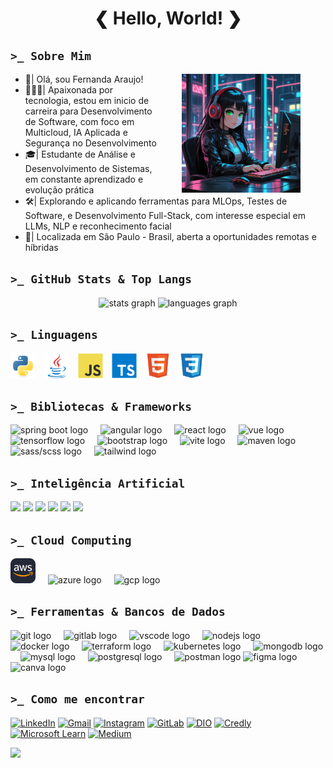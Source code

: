 
<h1 align="center"> ❮ Hello, World! ❯ </h1>

## `>_ Sobre Mim`
<div>
  <img src="Img/img03.jpg" alt="Imagem 02" width="190" align="right" style="margin-left: 40px; margin-right: 40px;" />
  <ul>
    <li>👋| Olá, sou Fernanda Araujo!</li>
    <li>👩🏻‍💻| Apaixonada por tecnologia, estou em inicio de carreira para Desenvolvimento de Software, com foco em Multicloud, IA Aplicada e Segurança no Desenvolvimento</li>
    <li>🎓| Estudante de Análise e Desenvolvimento de Sistemas, em constante aprendizado e evolução prática</li>
    <li>🛠️| Explorando e aplicando ferramentas para MLOps, Testes de Software, e Desenvolvimento Full-Stack, com interesse especial em LLMs, NLP e reconhecimento facial</li>
    <li>📍| Localizada em São Paulo - Brasil, aberta a oportunidades remotas e híbridas</li>
  </ul>
</div>

## `>_ GitHub Stats & Top Langs`

<div align="center">
  <img src="https://github-readme-stats.vercel.app/api?username=AraujoTech1&hide_title=false&hide_rank=false&show_icons=true&include_all_commits=true&count_private=true&disable_animations=false&theme=midnight-purple&locale=en&hide_border=false&order=1&custom_title=GitHub%20Stats" height="150" alt="stats graph" />
  <img src="https://github-readme-stats.vercel.app/api/top-langs?username=AraujoTech1&locale=en&hide_title=false&layout=compact&card_width=320&langs_count=5&theme=midnight-purple&hide_border=false&order=2" height="150" alt="languages graph" />
</div>


##  `>_ Linguagens` 
<div align="left">
  <p>
    <img src="https://raw.githubusercontent.com/devicons/devicon/master/icons/python/python-original.svg" width="40" height="40"/>
    <img src="https://raw.githubusercontent.com/devicons/devicon/master/icons/java/java-original.svg" width="40" height="40" style="margin-left: 10px"/>
    <img src="https://raw.githubusercontent.com/devicons/devicon/master/icons/javascript/javascript-original.svg" width="40" height="40" style="margin-left: 10px"/>
    <img src="https://raw.githubusercontent.com/devicons/devicon/master/icons/typescript/typescript-original.svg" width="40" height="40" style="margin-left: 10px"/>
    <img src="https://raw.githubusercontent.com/devicons/devicon/master/icons/html5/html5-original.svg" width="40" height="40" style="margin-left: 10px"/>
    <img src="https://raw.githubusercontent.com/devicons/devicon/master/icons/css3/css3-original.svg" width="40" height="40" style="margin-left: 10px"/>
  </p>
</div>


## `>_ Bibliotecas & Frameworks`
<div align="left">
  <img src="https://cdn.jsdelivr.net/gh/devicons/devicon/icons/spring/spring-original.svg" height="40" alt="spring boot logo" />
  <img width="12" />
  <img src="https://cdn.jsdelivr.net/gh/devicons/devicon/icons/angularjs/angularjs-original.svg" height="40" alt="angular logo" />
  <img width="12" />
  <img src="https://cdn.jsdelivr.net/gh/devicons/devicon/icons/react/react-original.svg" height="40" alt="react logo" />
  <img width="12" />
  <img src="https://cdn.jsdelivr.net/gh/devicons/devicon/icons/vuejs/vuejs-original.svg" height="40" alt="vue logo" />
  <img width="12" />
  <img src="https://cdn.jsdelivr.net/gh/devicons/devicon/icons/tensorflow/tensorflow-original.svg" height="40" alt="tensorflow logo" />
  <img width="12" />
  <img src="https://cdn.jsdelivr.net/gh/devicons/devicon/icons/bootstrap/bootstrap-original.svg" height="40" alt="bootstrap logo" />
  <img width="12" />
  <img src="https://cdn.jsdelivr.net/gh/devicons/devicon/icons/vite/vite-original.svg" height="40" alt="vite logo" />
  <img width="12" />
  <img src="https://cdn.jsdelivr.net/gh/devicons/devicon/icons/maven/maven-original.svg" height="40" alt="maven logo" />
  <img width="12" />
  <img src="https://cdn.jsdelivr.net/gh/devicons/devicon/icons/sass/sass-original.svg" width="40" height="40" alt="sass/scss logo" />
  <img width="12" />
  <img src="https://cdn.jsdelivr.net/gh/devicons/devicon/icons/tailwindcss/tailwindcss-original.svg" width="40" height="40" alt="tailwind logo" />
  </div>


## `>_ Inteligência Artificial`  
<div align="left">
  <img src="https://img.shields.io/badge/IoT-9370DB?style=for-the-badge&logoColor=white" />
  <img src="https://img.shields.io/badge/Machine%20Learning-9370DB?style=for-the-badge&logoColor=white" />
  <img src="https://img.shields.io/badge/Deep%20Learning-9370DB?style=for-the-badge&logoColor=white" />
  <img src="https://img.shields.io/badge/Reconhecimento%20Facial-9370DB?style=for-the-badge&logoColor=white" />
  <img src="https://img.shields.io/badge/LLMs-9370DB?style=for-the-badge&logoColor=white" />
  <img src="https://img.shields.io/badge/NLP-9370DB?style=for-the-badge&logoColor=white" />
</div>

## `>_ Cloud Computing`
<div align="left">
  <img src="https://raw.githubusercontent.com/tandpfun/skill-icons/main/icons/AWS-Dark.svg" height="40" alt="aws logo" />
  <img width="12" />
  <img src="https://cdn.jsdelivr.net/gh/devicons/devicon/icons/azure/azure-original.svg" height="35" alt="azure logo" />
  <img width="12" />
  <img src="https://cdn.jsdelivr.net/gh/devicons/devicon/icons/googlecloud/googlecloud-original.svg" height="40" alt="gcp logo" />
</div>


## `>_ Ferramentas & Bancos de Dados`
<div align="left">
  <img src="https://cdn.jsdelivr.net/gh/devicons/devicon/icons/git/git-original.svg" height="40" alt="git logo" />
  <img width="12" />
  <img src="https://cdn.jsdelivr.net/gh/devicons/devicon/icons/gitlab/gitlab-original.svg" height="40" alt="gitlab logo" />
  <img width="12" />
  <img src="https://cdn.jsdelivr.net/gh/devicons/devicon/icons/vscode/vscode-original.svg" height="40" alt="vscode logo" />
  <img width="12" />
  <img src="https://cdn.jsdelivr.net/gh/devicons/devicon/icons/nodejs/nodejs-original.svg" height="40" alt="nodejs logo" />
  <img width="12" />
  <img src="https://cdn.jsdelivr.net/gh/devicons/devicon/icons/docker/docker-original.svg" height="40" alt="docker logo" />
  <img width="12" />
  <img src="https://cdn.jsdelivr.net/gh/devicons/devicon/icons/terraform/terraform-original.svg" height="40" alt="terraform logo" />
  <img width="12" />
  <img src="https://cdn.simpleicons.org/kubernetes/326CE5" height="40" alt="kubernetes logo" />
  <img width="12" />
  <img src="https://cdn.jsdelivr.net/gh/devicons/devicon/icons/mongodb/mongodb-original.svg" height="40" alt="mongodb logo" />
  <img width="12" />
  <img src="https://cdn.jsdelivr.net/gh/devicons/devicon/icons/mysql/mysql-original.svg" height="40" alt="mysql logo" />
  <img width="12" />
  <img src="https://cdn.jsdelivr.net/gh/devicons/devicon/icons/postgresql/postgresql-original.svg" height="40" alt="postgresql logo" />
  <img width="12" />
  <img src="https://cdn.simpleicons.org/postman/FF6C37" height="40" alt="postman logo" />
  <img src="https://cdn.simpleicons.org/figma/F24E1E" height="40" alt="figma logo" />
  <img width="12" />
  <img src="https://cdn.simpleicons.org/canva/00C4CC" height="40" alt="canva logo" />
</div>



## `>_ Como me encontrar`

[![LinkedIn](https://img.shields.io/badge/LinkedIn-3E1A47?style=for-the-badge&logo=linkedin&logoColor=white)](https://www.linkedin.com/in/fernanda-araujo-dev/)
[![Gmail](https://img.shields.io/badge/Gmail-3E1A47?style=for-the-badge&logo=gmail&logoColor=white)](mailto:xfernandaaraujo@gmail.com)
[![Instagram](https://img.shields.io/badge/Instagram-3E1A47?style=for-the-badge&logo=instagram&logoColor=white)](https://www.instagram.com/AraujoTech1)
[![GitLab](https://img.shields.io/badge/GitLab-3E1A47?style=for-the-badge&logo=gitlab&logoColor=white)](https://gitlab.com/xfernandaaraujo)
[![DIO](https://img.shields.io/badge/DIO-3E1A47?style=for-the-badge&logo=codeforces&logoColor=white)](https://www.dio.me/users/xfernandaaraujo)
[![Credly](https://img.shields.io/badge/Credly-3E1A47?style=for-the-badge&logo=acclaim&logoColor=white)](https://www.credly.com/users/fernandaaraujo1)
[![Microsoft Learn](https://img.shields.io/badge/Microsoft_Learn-3E1A47?style=for-the-badge&logo=microsoft&logoColor=white)](https://learn.microsoft.com/en-us/users/fernandaaraujo-0696/?tab=credentials-tab)
[![Medium](https://img.shields.io/badge/Medium-3E1A47?style=for-the-badge&logo=medium&logoColor=white)](https://medium.com/@nandaaraujo)



<img src="https://camo.githubusercontent.com/100f9ff90e206d59a4d8773be33c36be07ae69e9e8727fcd6fbfd4311f8409c0/68747470733a2f2f63617073756c652d72656e6465722e76657263656c2e6170702f6170693f747970653d776176696e67266865696768743d31303026636f6c6f723d6772616469656e742673656374696f6e3d666f6f74657226726576657273616c3d66616c7365267465787442673d66616c736526666f6e74416c69676e3d353026726f746174653d2d31" />

